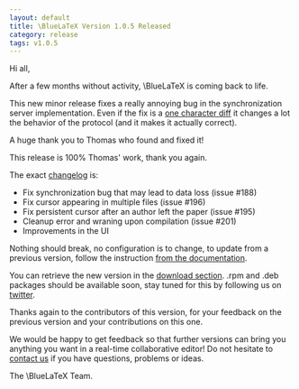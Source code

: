 ```yaml
---
layout: default
title: \BlueLaTeX Version 1.0.5 Released
category: release
tags: v1.0.5
---
```


Hi all,

After a few months without activity, \BlueLaTeX is coming back to life.

This new minor release fixes a really annoying bug in the synchronization server implementation. Even if the fix is a [one character diff](https://github.com/gnieh/bluelatex/commit/faa2c69abf3c9d37c2efc65c9e6a56307c0e4a97#diff-fb76f6492408fe4b6582c4cb15f510d9) it changes a lot the behavior of the protocol (and it makes it actually correct).

A huge thank you to Thomas who found and fixed it!

This release is 100% Thomas' work, thank you again.

The exact [changelog](https://github.com/gnieh/bluelatex/blob/v1.0.5/changelog/v1.0.x.markdown#version-105) is:

 - Fix synchronization bug that may lead to data loss (issue #188)
 - Fix cursor appearing in multiple files (issue #196)
 - Fix persistent cursor after an author left the paper (issue #195)
 - Cleanup error and wraning upon compilation (issue #201)
 - Improvements in the UI

Nothing should break, no configuration is to change, to update from a previous version, follow the instruction [from the documentation](/installation/#upgrade).

You can retrieve the new version in the [download section](/download/). .rpm and .deb packages should be available soon, stay tuned for this by following us on [twitter](https://twitter.com/bluelatex_team).

Thanks again to the contributors of this version, for your feedback on the previous version and your contributions on this one.

We would be happy to get feedback so that further versions can bring you anything you want in a real-time collaborative editor!
Do not hesitate to [contact us](/community/) if you have questions, problems or ideas.

The \BlueLaTeX Team.
